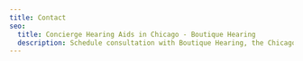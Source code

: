 ```yaml
---
title: Contact
seo:
  title: Concierge Hearing Aids in Chicago - Boutique Hearing
  description: Schedule consultation with Boutique Hearing, the Chicago audiology practice that brings white glove service to your front door.
---
```

